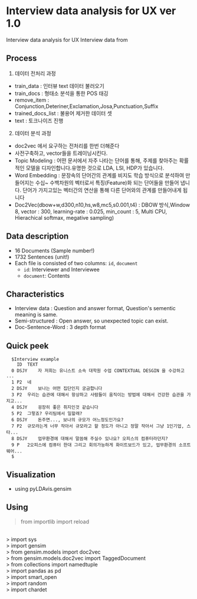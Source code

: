 # Interview data analysis for UX  ver 1.0

Interview data analysis for UX
Interview data from 

## Process

1. 데이터 전처리 과정
- train_data : 인터뷰 text 데이터 불러오기
- train_docs : 형태소 분석을 통한 POS 태깅
- remove_item : Conjunction,Deteriner,Exclamation,Josa,Punctuation,Suffix
- trained_docs_list : 불용어 제거한 데이터 셋
- text : 토크나이즈 진행
  
2. 데이터 분석 과정
- doc2vec 에서 요구하는 전처리를 한번 더해준다
- 사전구축하고, vector들을 트레이닝시킨다.
- Topic Modeling : 어떤 문서에서 자주 나타는 단어를 통해, 주제를 찾아주는 확률적인 모델을 디자인합니다.유명한 것으로 LDA, LSI, HDP가 있습니다.
- Word Embedding : 문장속의 단어간의 관계를 비지도 학습 방식으로 분석하여 만들어지는 수십~ 수백차원의 벡터로서 특징(Feature)화 되는 단어들을 만들어 냅니다. 단어가 가지고있는 벡터간의 연산을 통해 다른 단어와의 관계를 만들어내게 됩니다
- Doc2Vec(dbow+w,d300,n10,hs,w8,mc5,s0.001,t4) : DBOW 방식,Window 8, vector : 300, learning-rate : 0.025, min_count : 5, Multi CPU, Hierachical softmax, megative sampling)


## Data description

- 16 Documents (Sample number!)
- 1732 Sentences (unit!)
- Each file is consisted of two columns: `id`, `document`
    - `id`: Interviewer and Interviewee
    - `document`: Contents

## Characteristics
- Interview data : Question and answer format, Question's sementic meaning is same.
- Semi-structured : Open answer, so unexpected topic can exist.
- Doc-Sentence-Word : 3 depth format


## Quick peek
      $Interview example
        ID	TEXT
      0	DSJY	자 저희는 유니스트 소속 대학원 수업 CONTEXTUAL DESGIN 을 수강하고 ...
      1	P2	네
      2	DSJY	보나는 어떤 집단인지 궁금합니다
      3	P2	우리는 습관에 대해서 항상하고 사람들이 움직이는 방법에 대해서 건강한 습관을 가지고...
      4	DSJY	굉장히 좋은 취지인것 같습니다
      5	P2	그렇죠? 우리팀에서 일할래?
      6	DSJY	돈주면..., 보나의 규모가 어느정도인가요?
      7	P2	규모라는게 너무 작아서 규모라고 할 정도가 아니고 정말 작아서 그냥 1인기업, 스타...
      8	DSJY	업무환경에 대해서 말씀해 주실수 있나요? 오피스의 컴퓨터라던지?
      9	P	2오피스에 컴퓨터 한대 그리고 회의가능하게 화이트보드가 있고, 업무환경의 소프트웨어...
      $
## Visualization
- using pyLDAvis.gensim

## Using

> from importlib import reload
<br/>
> import sys
<br/>
> import gensim
<br/>
> from gensim.models import doc2vec
<br/>
> from gensim.models.doc2vec import TaggedDocument
<br/>
> from collections import namedtuple
<br/>
> import pandas as pd
<br/>
> import smart_open
<br/>
> import random
<br/>
> import chardet
